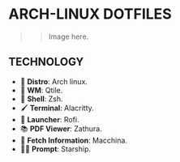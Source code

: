 # ARCH-LINUX DOTFILES
>> Image here.

## TECHNOLOGY
- 🧬 **Distro**: Arch linux.
- 🐍 **WM**: Qtile.
- 🌠 **Shell**: Zsh.
- 🖌️ **Terminal**: Alacritty.
- 🚀 **Launcher**: Rofi.
- 📚 **PDF Viewer**: Zathura.
- 🔭 **Fetch Information**: Macchina.
- 🧑‍🚀 **Prompt**: Starship.
